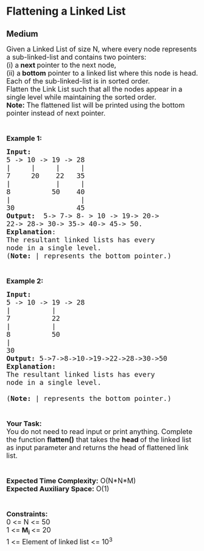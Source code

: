 # Flattening a Linked List
## Medium 
<div class="problem-statement" style="user-select: auto;">
                <p style="user-select: auto;"></p><p style="user-select: auto;"><span style="font-size: 18px; user-select: auto;">Given a Linked List of size N, where every node represents a sub-linked-list and contains two pointers:<br style="user-select: auto;">
(i) a<strong style="user-select: auto;"> next </strong>pointer to the next node,<br style="user-select: auto;">
(ii) a<strong style="user-select: auto;">&nbsp;bottom</strong>&nbsp;pointer&nbsp;to a linked list where this node is head.<br style="user-select: auto;">
Each of the&nbsp;sub-linked-list is in sorted order.<br style="user-select: auto;">
Flatten the Link List such that all the nodes appear in a single level while maintaining the sorted order.&nbsp;</span><br style="user-select: auto;">
<span style="font-size: 18px; user-select: auto;"><strong style="user-select: auto;">Note:</strong> The flattened list will be printed using the bottom pointer instead of next pointer.</span></p>

<p style="user-select: auto;">&nbsp;</p>

<p style="user-select: auto;"><span style="font-size: 18px; user-select: auto;"><strong style="user-select: auto;">Example 1:</strong></span></p>

<pre style="user-select: auto;"><span style="font-size: 18px; user-select: auto;"><strong style="user-select: auto;">Input:
</strong>5 -&gt; 10 -&gt; 19 -&gt; 28
|     |     |     | 
7     20    22   35
|           |     | 
8          50    40
|                 | 
30               45<strong style="user-select: auto;">
Output: </strong>&nbsp;5-&gt; 7-&gt; 8- &gt; 10 -&gt; 19-&gt; 20-&gt;
22-&gt; 28-&gt; 30-&gt; 35-&gt; 40-&gt; 45-&gt; 50.
<strong style="user-select: auto;">Explanation</strong>:
The resultant linked lists has every 
node in a single level.<strong style="user-select: auto;">
</strong>(<strong style="user-select: auto;">Note: </strong>| represents the bottom pointer.)</span>
</pre>

<p style="user-select: auto;">&nbsp;</p>

<p style="user-select: auto;"><span style="font-size: 18px; user-select: auto;"><strong style="user-select: auto;">Example 2:</strong></span></p>

<pre style="user-select: auto;"><span style="font-size: 18px; user-select: auto;"><strong style="user-select: auto;">Input:</strong>
5 -&gt; 10 -&gt; 19 -&gt; 28
|          |                
7          22   
|          |                 
8          50 
|                           
30              
<strong style="user-select: auto;">Output:</strong> 5-&gt;7-&gt;8-&gt;10-&gt;19-&gt;22-&gt;28-&gt;30-&gt;50
<strong style="user-select: auto;">Explanation:</strong>
The resultant linked lists has every
node in a single level.

(<strong style="user-select: auto;">Note: </strong>| represents the bottom pointer.)</span></pre>

<p style="user-select: auto;">&nbsp;</p>

<p style="user-select: auto;"><span style="font-size: 18px; user-select: auto;"><strong style="user-select: auto;">Your Task:</strong><br style="user-select: auto;">
You do not need to read input or print anything. Complete the function <strong style="user-select: auto;">flatten()</strong></span><span style="font-size: 18px; user-select: auto;"> that takes the&nbsp;<strong style="user-select: auto;">head </strong>of the linked list as input&nbsp;parameter<strong style="user-select: auto;"> </strong>and returns the head of flattened link list.</span></p>

<p style="user-select: auto;">&nbsp;</p>

<p style="user-select: auto;"><span style="font-size: 18px; user-select: auto;"><strong style="user-select: auto;">Expected Time Complexity:</strong>&nbsp;O(N*N*M)<br style="user-select: auto;">
<strong style="user-select: auto;">Expected Auxiliary Space:</strong>&nbsp;O(1)</span></p>

<p style="user-select: auto;">&nbsp;</p>

<p style="user-select: auto;"><span style="font-size: 18px; user-select: auto;"><strong style="user-select: auto;">Constraints:</strong></span><br style="user-select: auto;">
<span style="font-size: 18px; user-select: auto;">0 &lt;= N &lt;= 50<br style="user-select: auto;">
1 &lt;=<strong style="user-select: auto;"> M<sub style="user-select: auto;">i</sub> </strong>&lt;= 20<br style="user-select: auto;">
1 &lt;= Element of linked list &lt;= 10<sup style="user-select: auto;">3</sup></span></p>
 <p style="user-select: auto;"></p>
            </div>